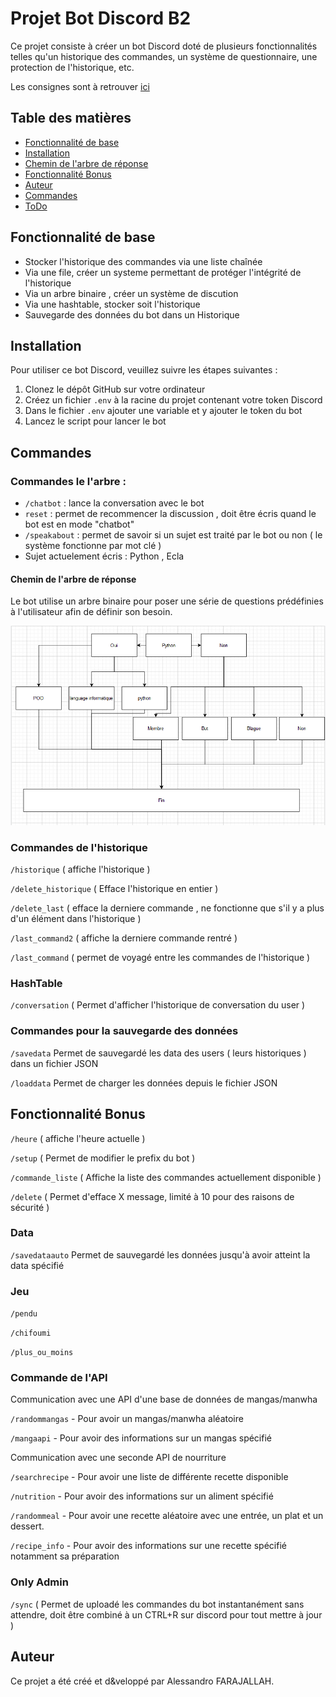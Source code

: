 # Projet Bot Discord B2

Ce projet consiste à créer un bot Discord doté de plusieurs fonctionnalités telles qu'un historique des commandes, un système de questionnaire, une protection de l'historique, etc.

Les consignes sont à retrouver [ici](https://github.com/LordPouic/Python/blob/main/Projet%20Bot%20B2)


## Table des matières
- [Fonctionnalité de base](#fonctionnalité-de-base)
- [Installation](#installation)
- [Chemin de l'arbre de réponse](#chemin-de-larbre-de-réponse)
- [Fonctionnalité Bonus](#fonctionnalité-bonus)
- [Auteur](#auteur)
- [Commandes](#commandes)
- [ToDo](#todo)

## Fonctionnalité de base


- Stocker l'historique des commandes via une liste chaînée  
- Via une file, créer un systeme permettant de protéger l'intégrité de l'historique
- Via un arbre binaire , créer un système de discution 
- Via une hashtable, stocker soit l'historique
- Sauvegarde des données du bot dans un Historique 

## Installation

Pour utiliser ce bot Discord, veuillez suivre les étapes suivantes :

1. Clonez le dépôt GitHub sur votre ordinateur
2. Créez un fichier `.env` à la racine du projet contenant votre token Discord
3. Dans le fichier `.env` ajouter une variable et y ajouter le token du bot
4. Lancez le script pour lancer le bot


## Commandes

### Commandes le l'arbre :

- `/chatbot` : lance la conversation avec le bot
- `reset` : permet de recommencer la discussion , doit être écris quand le bot est en mode "chatbot"
- `/speakabout` : permet de savoir si un sujet est traité par le bot ou non ( le système fonctionne par mot clé )
- Sujet actuelement écris : Python , Ecla 

#### Chemin de l'arbre de réponse

Le bot utilise un arbre binaire pour poser une série de questions prédéfinies à l'utilisateur afin de définir son besoin. 


![Image Arbre](./image/Arbre.PNG)

### Commandes de l'historique

`/historique` ( affiche l'historique ) 

`/delete_historique` ( Efface l'historique en entier )

`/delete_last` ( efface la derniere commande , ne fonctionne que s'il y a plus d'un élément dans l'historique ) 

`/last_command2` ( affiche la derniere commande rentré )

`/last_command` ( permet de voyagé entre les commandes de l'historique ) 

### HashTable

`/conversation`    ( Permet d'afficher l'historique de conversation du user ) 

### Commandes pour la sauvegarde des données

`/savedata`  Permet de sauvegardé les data des users ( leurs historiques ) dans un fichier JSON

`/loaddata` Permet de charger les données depuis le fichier JSON


## Fonctionnalité Bonus

`/heure`  ( affiche l'heure actuelle )

`/setup`  ( Permet de modifier le prefix du bot )

`/commande_liste` ( Affiche la liste des commandes actuellement disponible )


`/delete` ( Permet d'efface X message, limité à 10 pour des raisons de sécurité ) 


### Data

`/savedataauto`  Permet de sauvegardé les données jusqu'à avoir atteint la data spécifié



### Jeu

`/pendu` 

`/chifoumi` 

`/plus_ou_moins`


### Commande de l'API
Communication avec une API d'une base de données de mangas/manwha

`/randommangas`   - Pour avoir un mangas/manwha aléatoire

`/mangaapi`       - Pour avoir des informations sur un mangas spécifié 

Communication avec une seconde API de nourriture

`/searchrecipe`     - Pour avoir une liste de différente recette disponible 

`/nutrition`        - Pour avoir des informations sur un aliment spécifié

`/randommeal`       - Pour avoir une recette aléatoire avec une entrée, un plat et un dessert.

`/recipe_info`      - Pour avoir des informations sur une recette spécifié notamment sa préparation


### Only Admin

`/sync`  ( Permet de uploadé les commandes du bot instantanément sans attendre, doit être combiné à un CTRL+R sur discord pour tout mettre à jour )



## Auteur

Ce projet a été créé et d&veloppé par Alessandro FARAJALLAH.

